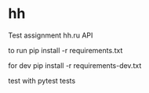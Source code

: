 # hh
Test assignment hh.ru API


to run
pip install -r requirements.txt

for dev
pip install -r requirements-dev.txt

test with 
pytest tests